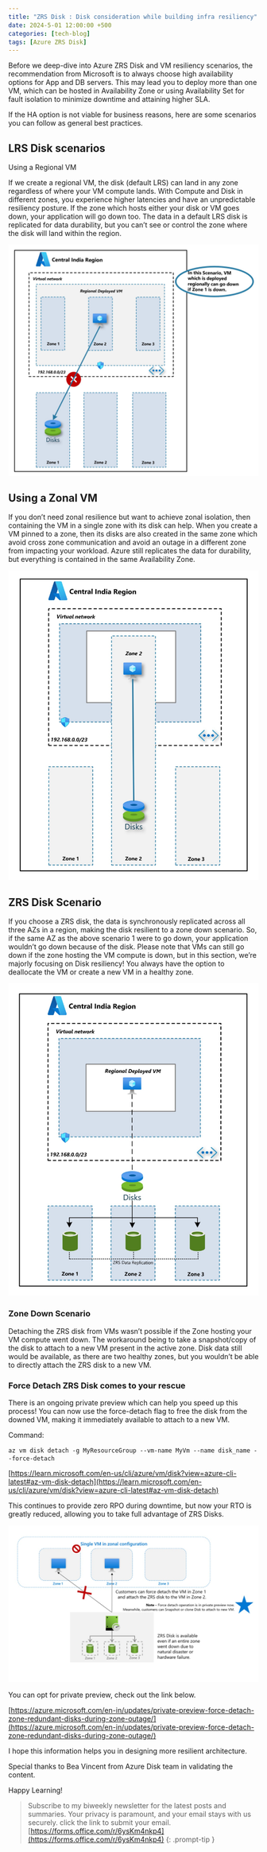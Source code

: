 ```yaml
---
title: "ZRS Disk : Disk consideration while building infra resiliency"
date: 2024-5-01 12:00:00 +500
categories: [tech-blog]
tags: [Azure ZRS Disk]
---
```


Before we deep-dive into Azure ZRS Disk and VM resiliency scenarios, the recommendation from Microsoft is to always choose high availability options for App and DB servers. This may lead you to deploy more than one VM, which can be hosted in Availability Zone or using Availability Set for fault isolation to minimize downtime and attaining higher SLA.

If the HA option is not viable for business reasons, here are some scenarios you can follow as general best practices.

## LRS Disk scenarios

Using a Regional VM

If we create a regional VM, the disk (default LRS) can land in any zone regardless of where your VM compute lands. With Compute and Disk in different zones, you experience higher latencies and have an unpredictable resiliency posture. If the zone which hosts either your disk or VM goes down, your application will go down too. The data in a default LRS disk is replicated for data durability, but you can’t see or control the zone where the disk will land within the region.

![a](https://raw.githubusercontent.com/qureshiaquib/qureshiaquib.github.io/main/assets/01052024/picture1.jpg)

## Using a Zonal VM

If you don’t need zonal resilience but want to achieve zonal isolation, then containing the VM in a single zone with its disk can help. When you create a VM pinned to a zone, then its disks are also created in the same zone which avoid cross zone communication and avoid an outage in a different zone from impacting your workload. Azure still replicates the data for durability, but everything is contained in the same Availability Zone.

![a](https://raw.githubusercontent.com/qureshiaquib/qureshiaquib.github.io/main/assets/01052024/picture2.jpg)

## ZRS Disk Scenario

If you choose a ZRS disk, the data is synchronously replicated across all three AZs in a region, making the disk resilient to a zone down scenario. So, if the same AZ as the above scenario 1 were to go down, your application wouldn’t go down because of the disk. Please note that VMs can still go down if the zone hosting the VM compute is down, but in this section, we’re majorly focusing on Disk resiliency! You always have the option to deallocate the VM or create a new VM in a healthy zone.

![a](https://raw.githubusercontent.com/qureshiaquib/qureshiaquib.github.io/main/assets/01052024/picture3.jpg)

### Zone Down Scenario

Detaching the ZRS disk from VMs wasn’t possible if the Zone hosting your VM compute went down. The workaround being to take a snapshot/copy of the disk to attach to a new VM present in the active zone. Disk data still would be available, as there are two healthy zones, but you wouldn’t be able to directly attach the ZRS disk to a new VM.

### Force Detach ZRS Disk comes to your rescue

There is an ongoing private preview which can help you speed up this process! You can now use the force-detach flag to free the disk from the downed VM, making it immediately available to attach to a new VM.

Command:
```shell
az vm disk detach -g MyResourceGroup --vm-name MyVm --name disk_name --force-detach
```
[https://learn.microsoft.com/en-us/cli/azure/vm/disk?view=azure-cli-latest#az-vm-disk-detach](https://learn.microsoft.com/en-us/cli/azure/vm/disk?view=azure-cli-latest#az-vm-disk-detach)

This continues to provide zero RPO during downtime, but now your RTO is greatly reduced, allowing you to take full advantage of ZRS Disks. 

![a](https://raw.githubusercontent.com/qureshiaquib/qureshiaquib.github.io/main/assets/01052024/picture4.jpg)

You can opt for private preview, check out the link below.

[https://azure.microsoft.com/en-in/updates/private-preview-force-detach-zone-redundant-disks-during-zone-outage/](https://azure.microsoft.com/en-in/updates/private-preview-force-detach-zone-redundant-disks-during-zone-outage/)

I hope this information helps you in designing more resilient architecture.

Special thanks to Bea Vincent from Azure Disk team in validating the content.

Happy Learning!

>Subscribe to my biweekly newsletter for the latest posts and summaries. Your privacy is paramount, and your email stays with us securely.
click the link to submit your email.
[https://forms.office.com/r/6ysKm4nkp4](https://forms.office.com/r/6ysKm4nkp4)
{: .prompt-tip }
